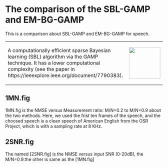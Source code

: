 
# The comparison of  the SBL-GAMP and EM-BG-GAMP 

This is a comparison about SBL-GAMP and EM-BG-GAMP for speech.

<table style="border-collapse: collapse">
<tr>
<td>
<p>
A computationally efficient sparse Bayesian learning (SBL) algorithm via the GAMP technique.
It has a lower computational complexity (see the paper in https://ieeexplore.ieee.org/document/7790383).
</p>
</td>
<td width="100">
<img src="images/network.png" width="100"></img>
</td>
</tr>
</table>

## 1MN.fig

1MN.fig is the NMSE versus Measurement ratio: M/N=0.2 to M/N=0.9 about the two methods. 
Here, we used the frist ten frames of the speech, and  the choosed speech is a clean speech of American English from the OSR Project, which is with a sampling rate at 8 KHz.
## 2SNR.fig 

The named [2SNR.fig] is the NMSE versus input SNR (0-20dB), the M/N=0.9.the other is same as the [1MN.fig]
